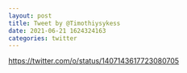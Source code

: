 ```yaml
--- 
layout: post 
title: Tweet by @Timothiysykess 
date: 2021-06-21 1624324163 
categories: twitter 
--- 
```

https://twitter.com/o/status/1407143617723080705